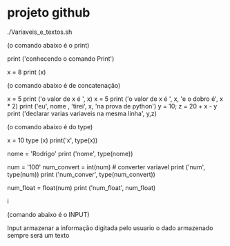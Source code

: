 # projeto github
./Variaveis_e_textos.sh

(o comando abaixo é o print)
 
print ('conhecendo o comando Print')

x = 8
print (x)

(o comando abaixo é de concatenação)

x = 5
print ('o valor de x é ', x)
x = 5
print ('o valor de x é ', x, 'e o dobro é', x * 2)
print ('eu', nome , 'tirei', x, 'na prova de python')
y = 10; z = 20 + x - y
print ('declarar varias variaveis na mesma linha', y,z)

(o comando abaixo é do type) 

x = 10
type (x)
print('x', type(x))

nome = 'Rodrigo'
print ('nome', type(nome))

num = '100'
num_convert = int(num) # converter variavel
print ('num', type(num))
print ('num_conver', type(num_convert))

num_float = float(num)
print ('num_float', num_float)



i

(comando abaixo é o INPUT)

Input
armazenar a informação digitada pelo usuario
o dado armazenado sempre será um texto





